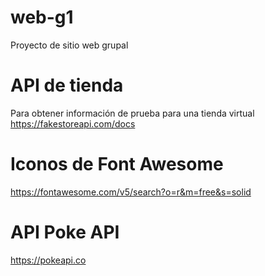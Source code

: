 # web-g1
Proyecto de sitio web grupal

# API de tienda
Para obtener información de prueba para una tienda virtual
https://fakestoreapi.com/docs

# Iconos de Font Awesome
https://fontawesome.com/v5/search?o=r&m=free&s=solid

# API Poke API
https://pokeapi.co
